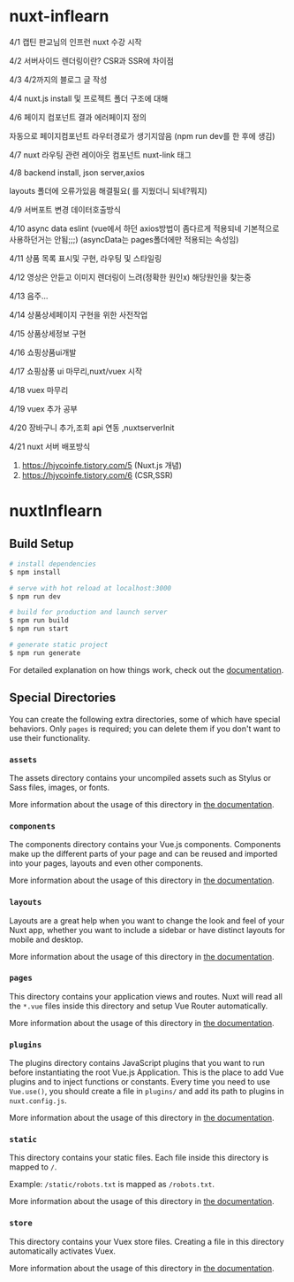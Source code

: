 # nuxt-inflearn

4/1 캡틴 판교님의 인프런 nuxt 수강 시작

4/2 서버사이드 렌더링이란? CSR과 SSR에 차이점

4/3 4/2까지의 블로그 글 작성

4/4 nuxt.js install 및 프로젝트 폴더 구조에 대해

4/6 페이지 컴포넌트 결과 에러페이지 정의

자동으로 페이지컴포넌트 라우터경로가 생기지않음 (npm run dev를 한 후에 생김)

4/7 nuxt 라우팅 관련 레이아웃 컴포넌트 nuxt-link 태그

4/8 backend install, json server,axios

layouts 폴더에 오류가있음 해결필요(<Nuxt/> 를 지웠더니 되네?뭐지)

4/9 서버포트 변경 데이터호출방식

4/10 async data eslint
(vue에서 하던 axios방법이 좀다르게 적용되네 기본적으로 사용하던거는 안됨;;;)
(asyncData는 pages폴더에만 적용되는 속성임)

4/11 상품 목록 표시및 구현, 라우팅 및 스타일링

4/12 영상은 안듣고 이미지 렌더링이 느려(정확한 원인x) 해당원인을 찾는중

4/13 음주...

4/14 상품상세페이지 구현을 위한 사전작업

4/15 상품상세정보 구현

4/16 쇼핑상품ui개발

4/17 쇼핑삼풍 ui 마무리,nuxt/vuex 시작

4/18 vuex 마무리

4/19 vuex 추가 공부

4/20 장바구니 추가,조회 api 연동 ,nuxtserverInit

4/21 nuxt 서버 배포방식

1. https://hjycoinfe.tistory.com/5 (Nuxt.js 개념)
2. https://hjycoinfe.tistory.com/6 (CSR,SSR)

# nuxtInflearn

## Build Setup

```bash
# install dependencies
$ npm install

# serve with hot reload at localhost:3000
$ npm run dev

# build for production and launch server
$ npm run build
$ npm run start

# generate static project
$ npm run generate
```

For detailed explanation on how things work, check out the [documentation](https://nuxtjs.org).

## Special Directories

You can create the following extra directories, some of which have special behaviors. Only `pages` is required; you can delete them if you don't want to use their functionality.

### `assets`

The assets directory contains your uncompiled assets such as Stylus or Sass files, images, or fonts.

More information about the usage of this directory in [the documentation](https://nuxtjs.org/docs/2.x/directory-structure/assets).

### `components`

The components directory contains your Vue.js components. Components make up the different parts of your page and can be reused and imported into your pages, layouts and even other components.

More information about the usage of this directory in [the documentation](https://nuxtjs.org/docs/2.x/directory-structure/components).

### `layouts`

Layouts are a great help when you want to change the look and feel of your Nuxt app, whether you want to include a sidebar or have distinct layouts for mobile and desktop.

More information about the usage of this directory in [the documentation](https://nuxtjs.org/docs/2.x/directory-structure/layouts).

### `pages`

This directory contains your application views and routes. Nuxt will read all the `*.vue` files inside this directory and setup Vue Router automatically.

More information about the usage of this directory in [the documentation](https://nuxtjs.org/docs/2.x/get-started/routing).

### `plugins`

The plugins directory contains JavaScript plugins that you want to run before instantiating the root Vue.js Application. This is the place to add Vue plugins and to inject functions or constants. Every time you need to use `Vue.use()`, you should create a file in `plugins/` and add its path to plugins in `nuxt.config.js`.

More information about the usage of this directory in [the documentation](https://nuxtjs.org/docs/2.x/directory-structure/plugins).

### `static`

This directory contains your static files. Each file inside this directory is mapped to `/`.

Example: `/static/robots.txt` is mapped as `/robots.txt`.

More information about the usage of this directory in [the documentation](https://nuxtjs.org/docs/2.x/directory-structure/static).

### `store`

This directory contains your Vuex store files. Creating a file in this directory automatically activates Vuex.

More information about the usage of this directory in [the documentation](https://nuxtjs.org/docs/2.x/directory-structure/store).
